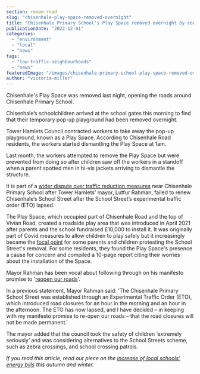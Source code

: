 ```yaml
---
section: roman-road
slug: "chisenhale-play-space-removed-overnight"
title: "Chisenhale Primary School's Play Space removed overnight by council"
publicationDate: "2022-12-01"
categories: 
  - "environment"
  - "local"
  - "news"
tags: 
  - "low-traffic-neighbourhoods"
  - "news"
featuredImage: "/images/chisenhale-primary-school-play-space-removed-overnight.jpg"
author: "victoria-miller"
---
```


Chisenhale's Play Space was removed last night, opening the roads around Chisenhale Primary School.

Chisenhale’s schoolchildren arrived at the school gates this morning to find that their temporary pop-up playground had been removed overnight.

Tower Hamlets Council contracted workers to take away the pop-up playground, known as a Play Space. According to Chisenhale Road residents, the workers started dismantling the Play Space at 1am. 

Last month, the workers attempted to remove the Play Space but were prevented from doing so after children saw off the workers in a standoff when a parent spotted men in hi-vis jackets arriving to dismantle the structure. 

It is part of a [wider dispute over traffic reduction measures](https://romanroadlondon.com/lutfur-rahman-to-remove-chisenhale-primary-school-streets-scheme-without-consultation/) near Chisenhale Primary School after Tower Hamlets’ mayor, Lutfur Rahman, failed to renew Chisenhale’s School Street after the School Street’s experimental traffic order (ETO) lapsed.

The Play Space, which occupied part of Chisenhale Road and the top of Vivian Road, created a roadside play area that was introduced in April 2021 after parents and the school fundraised £10,000 to install it. It was originally part of Covid measures to allow children to play safely but it increasingly became the [focal point](https://romanroadlondon.com/chisenhale-school-streets-play-space-residents-parents-views/) for some parents and children protesting the School Street's removal. For some residents, they found the Play Space's presence a cause for concern and compiled a 10-page report citing their worries about the installation of the Space.

Mayor Rahman has been vocal about following through on his manifesto promise to '[reopen our roads](https://lutfurrahman.co.uk/manifesto/)'.

In a previous statement, Mayor Rahman said: 'The Chisenhale Primary School Street was established through an Experimental Traffic Order (ETO), which introduced road closures for an hour in the morning and an hour in the afternoon. The ETO has now lapsed, and I have decided – in keeping with my manifesto promise to re-open our roads – that the road closures will not be made permanent.'

The mayor added that the council took the safety of children ‘extremely seriously’ and was considering alternatives to the School Streets scheme, such as zebra crossings, and school crossing patrols.

_If you read this article, read our piece on the [increase of local schools' energy bills](https://romanroadlondon.com/cost-living-crisis-schools-tower-hamlets/) this autumn and winter._



